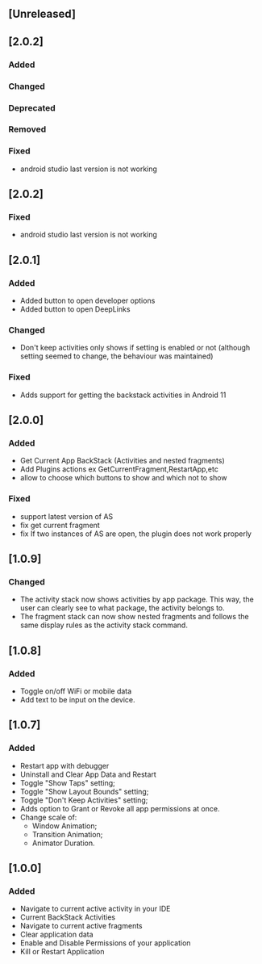 <!-- Keep a Changelog guide -> https://keepachangelog.com -->

## [Unreleased]

## [2.0.2]
### Added

### Changed

### Deprecated

### Removed

### Fixed
- android studio last version is not working

## [2.0.2]
### Fixed
- android studio last version is not working

## [2.0.1]
### Added
- Added button to open developer options
- Added button to open DeepLinks

### Changed
- Don't keep activities only shows if setting is enabled or not (although setting seemed to change, the behaviour was maintained)

### Fixed
- Adds support for getting the backstack activities in Android 11

## [2.0.0]
### Added
- Get Current App BackStack (Activities and nested fragments)
- Add Plugins actions ex GetCurrentFragment,RestartApp,etc
- allow to choose which buttons to show and which not to show

### Fixed
- support latest version of AS
- fix get current fragment
- fix If two instances of AS are open, the plugin does not work properly

## [1.0.9]
### Changed
- The activity stack now shows activities by app package. This way, the user can clearly see to what package, the activity belongs to.
- The fragment stack can now show nested fragments and follows the same display rules as the activity stack command.

## [1.0.8]
### Added
- Toggle on/off WiFi or mobile data
- Add text to be input on the device.

## [1.0.7]
### Added
- Restart app with debugger 
- Uninstall and Clear App Data and Restart
- Toggle "Show Taps" setting;
- Toggle "Show Layout Bounds" setting;
- Toggle "Don't Keep Activities" setting;
- Adds option to Grant or Revoke all app permissions at once.
- Change scale of:
    - Window Animation;
    - Transition Animation;
    - Animator Duration.

## [1.0.0]
### Added
- Navigate to current active activity in your IDE
- Current BackStack Activities
- Navigate to current active fragments
- Clear application data
- Enable and Disable Permissions of your application
- Kill or Restart Application